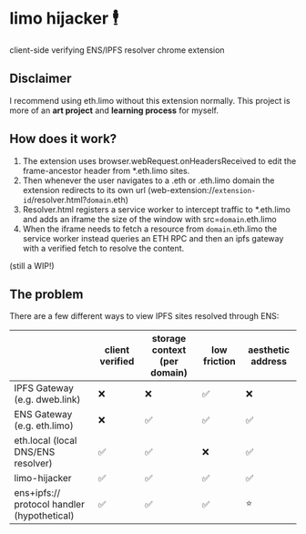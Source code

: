 # limo hijacker 🕴️

client-side verifying ENS/IPFS resolver chrome extension

## Disclaimer

I recommend using eth.limo without this extension normally. This project is more of an **art project** and **learning process** for myself.

## How does it work?

1. The extension uses browser.webRequest.onHeadersReceived to edit the frame-ancestor header from *.eth.limo sites.
2. Then whenever the user navigates to a .eth or .eth.limo domain the extension redirects to its own url (web-extension://`extension-id`/resolver.html?`domain`.eth)
3. Resolver.html registers a service worker to intercept traffic to *.eth.limo and adds an iframe the size of the window with src=`domain`.eth.limo
4. When the iframe needs to fetch a resource from `domain`.eth.limo the service worker instead queries an ETH RPC and then an ipfs gateway with a verified fetch to resolve the content.

(still a WIP!)

## The problem

There are a few different ways to view IPFS sites resolved through ENS:

|    | client verified | storage context (per domain) | low friction | aesthetic address |
|----|----------|----------|---|---|
| IPFS Gateway (e.g. dweb.link) |❌|❌|✅|❌|
| ENS Gateway (e.g. eth.limo) |❌|✅|✅|✅|
| eth.local (local DNS/ENS resolver) |✅|✅|❌|✅|
| limo-hijacker |✅|✅|✅|✅| 
| ens+ipfs:// protocol handler (hypothetical) |✅|✅|✅|⭐| 



